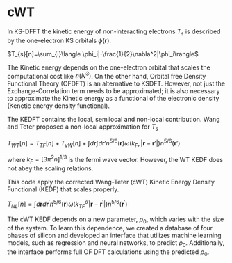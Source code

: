 # cWT
In KS-DFFT the kinetic energy of non-interacting electrons $T_{s}$ is  described by the one-electron KS orbitals $\phi (\mathbf{r})$. 

$T_{s}[n]=\sum_{i}\langle \phi_i|-\frac{1}{2}\nabla^2|\phi_i\rangle$

The Kinetic energy depends on the one-electron orbital that scales the computational cost  like $\mathcal{O}(N^3)$. On the other hand, Orbital free Density Functional Theory (OFDFT) is an alternative to KSDFT. However, not just the Exchange-Correlation term needs to be approximated; it is also necessary to approximate the Kinetic energy as a functional of the electronic density (Kenetic energy density functional).

The KEDFT contains the local, semilocal and non-local contribution. Wang and Teter proposed a non-local approximation for $T_{s}$

$T_{WT}[n]=T_{TF}[n]+T_{vW}[n]+\int d\mathbf{r} \int d\mathbf{r}' n^{5/6}(\mathbf{r}) \omega (k_{F},|\mathbf{r} -\mathbf{r}'|)n^{5/6}(\mathbf{r}')$

where $k_{F} = [3\pi^{2}\bar{n}]^{1/3}$ is the fermi wave vector. However, the WT KEDF does not abey the scaling relations.

This code apply the corrected Wang-Teter (cWT) Kinetic Energy Density Functional (KEDF) that scales properly.

$T_{NL}[n]=\int d\mathbf{r} d{\mathbf{r}^\prime} n^{5/6}(\mathbf{r}) \omega (k_{TF}^{\alpha}|{\mathbf{r} -\mathbf{r}^\prime}|)n^{5/6}(\mathbf{r}^\prime)$

The cWT KEDF depends on a new parameter, $\rho_{0}$, which varies with the size of the system. To learn this dependence, we created a database of four phases of silicon and developed an interface that utilizes machine learning models, such as regression and neural networks, to predict $\rho_{0}$. Additionally, the interface performs full OF DFT calculations using the predicted $\rho_{0}$.                                                                                                                                                                                                                                                                                                                                                                                                                                                                                                                                                                                                                                                                                                                                                                                                                                                                                                                                                                                                                                                                                                                                                                                                                                                                                                                                                                                                  
